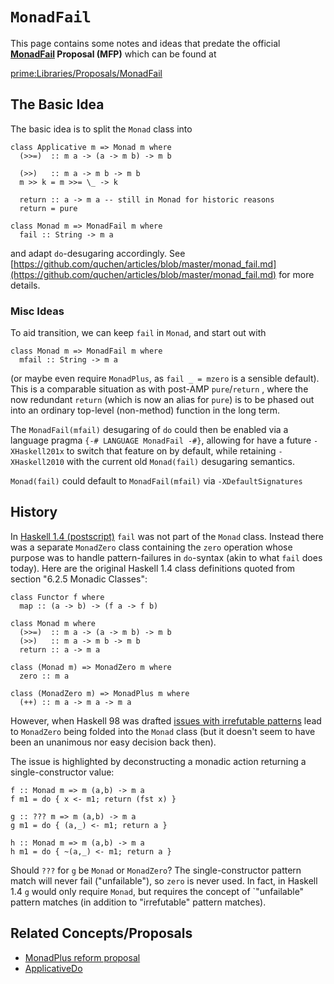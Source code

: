 # `MonadFail`


This page contains some notes and ideas that predate the official **[MonadFail](design/monad-fail) Proposal (MFP)** which can be found at

[prime:Libraries/Proposals/MonadFail](https://gitlab.haskell.org/haskell/prime/-/wikis/libraries/proposals/monad-fail)

## The Basic Idea



The basic idea is to split the `Monad` class into


```
class Applicative m => Monad m where
  (>>=)  :: m a -> (a -> m b) -> m b

  (>>)   :: m a -> m b -> m b
  m >> k = m >>= \_ -> k 

  return :: a -> m a -- still in Monad for historic reasons
  return = pure

class Monad m => MonadFail m where
  fail :: String -> m a
```


and adapt `do`-desugaring accordingly.
See [https://github.com/quchen/articles/blob/master/monad_fail.md](https://github.com/quchen/articles/blob/master/monad_fail.md) for more details.

### Misc Ideas



To aid transition, we can keep `fail` in `Monad`, and start out with


```
class Monad m => MonadFail m where
  mfail :: String -> m a
```


(or maybe even require `MonadPlus`, as `fail _ = mzero` is a sensible default). This is a comparable situation as  with post-AMP `pure`/`return` , where the now redundant `return` (which is now an alias for `pure`) is to be phased out into an ordinary top-level (non-method) function in the long term.


The `MonadFail(mfail)` desugaring of `do` could then be enabled via a language pragma `{-# LANGUAGE MonadFail -#}`, allowing for have a future `-XHaskell201x` to switch that feature on by default, while retaining `-XHaskell2010` with the current old `Monad(fail)` desugaring semantics.

`Monad(fail)` could default to `MonadFail(mfail)` via `-XDefaultSignatures`

## History



In [Haskell 1.4 (postscript)](http://haskell.org/definition/haskell-report-1.4.ps.gz) `fail` was not part of the `Monad` class. Instead there was a separate `MonadZero` class containing the `zero` operation whose purpose was to handle pattern-failures in `do`-syntax (akin to what `fail` does today). Here are the original Haskell 1.4 class definitions quoted from section "6.2.5 Monadic Classes":


```
class Functor f where
  map :: (a -> b) -> (f a -> f b)

class Monad m where
  (>>=)  :: m a -> (a -> m b) -> m b
  (>>)   :: m a -> m b -> m b
  return :: a -> m a

class (Monad m) => MonadZero m where
  zero :: m a

class (MonadZero m) => MonadPlus m where
  (++) :: m a -> m a -> m a
```


However, when Haskell 98 was drafted [issues with irrefutable patterns](http://marc.info/?l=haskell&m=66622011823641)  lead to `MonadZero` being folded into the `Monad` class (but it doesn't seem to have been an unanimous nor easy decision back then).



The issue is highlighted by deconstructing a monadic action returning a single-constructor value:


```
f :: Monad m => m (a,b) -> m a
f m1 = do { x <- m1; return (fst x) }

g :: ??? m => m (a,b) -> m a
g m1 = do { (a,_) <- m1; return a }

h :: Monad m => m (a,b) -> m a
h m1 = do { ~(a,_) <- m1; return a }
```


Should `???` for `g` be `Monad` or `MonadZero`? The single-constructor pattern match will never fail ("unfailable"), so `zero` is never used. In fact, in Haskell 1.4 `g` would only require `Monad`, but requires the concept of \`"unfailable" pattern matches (in addition to "irrefutable" pattern matches).


## Related Concepts/Proposals


- [MonadPlus reform proposal](https://wiki.haskell.org/MonadPlus_reform_proposal)
- [ApplicativeDo](applicative-do)
